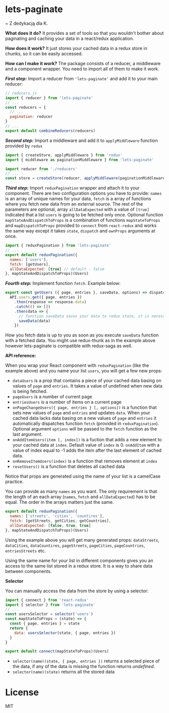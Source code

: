 # lets-paginate

~ Z dedykacją dla K.

**What does it do?**
It provides a set of tools so that you wouldn't bother about paginating and caching your data in a react/redux application.

**How does it work?**
It just stores your cached data in a redux store in chunks, so it can be easily accessed.

**How can I make it work?**
The package consists of a reducer, a middleware and a component wrapper. You need to import all of them to make it work.

***First step:*** Import a reducer from ```'lets-paginate'``` and add it to your main reducer:

```js
// reducers.js
import { reducer } from 'lets-paginate'
// ...
const reducers = {
  // ...
  pagination: reducer
}
// ...
export default combineReducers(reducers)
```

***Second step:*** Import a middleware and add it to ```applyMiddleware``` function provided by ```redux```

```js
import { createStore, applyMiddleware } from 'redux'
import { middleware as paginationMiddleware } from 'lets-paginate'

import reducer from './reducers'
// ...
const store = createStore(reducer, applyMiddleware(paginationMiddleware, thunk, logger))
```

***Third step:*** Import ```reduxPagination``` wrapper and attach it to your component. There are two configuration options you have to provide: ```names``` is an array of unique names for your data, ```fetch``` is a array of functions where you fetch new data from an external source. The rest of the parameters are optional, array ```allDataExpected``` with a value of ```[true]``` indicated that a list ```users``` is going to be fetched only once. Optional function ```mapStateAndDispatchToProps``` is a combination of functions ```mapStateToProps``` and ```mapDispatchToProps``` provided to ```connect``` from ```react-redux``` and works the same way except it takes ```state```, ```dispatch``` and ```ownProps``` arguments at once.

```js
import { reduxPagination } from 'lets-paginate'
// ...
export default reduxPagination({
  names: ['users'],
  fetch: [getUsers],
  allDataExpected: [true] // default - false
}, mapStateAndDispatchToProps)(Users)
```

***Fourth step:*** Implement function ```fetch```. Example below:

```js
export const getUsers ({ page, entries }, saveData, options) => dispatch =>
  API.users.get({ page, entries })
    .then(response => response.data)
    .catch(() => [])
    .then(data => {
      // function saveData saves your data to redux state, it is necessary
      saveData(data)
    })
```

How you fetch data is up to you as soon as you execute ```saveData``` function with a fetched data. You might use redux-thunk as in the example above however lets-paginate is compatible with redux-saga as well. 

**API reference:**

When you wrap your React component with ```reduxPagination``` (like the example above) and you name your list ```users```, you will get a few new props:
- ```dataUsers``` is a prop that contains a piece of your cached data basing on values of ```page``` and ```entries```. It takes a  value of undefined when new data is being fetched.
- ```pageUsers``` is a number of current page
- ```entriesUsers``` is a number of items on a current page
- ```onPageChangeUsers({ page, entries } [, options])``` is a function that sets new values of ```page``` and ```entries``` and updates ```data```. When your cached data lacks data basing on a new values of ```page``` and ```entries``` it automatically dispatches function ```fetch``` (provided in ```reduxPagination```). Optional argument ```options``` will be passed to the ```fetch``` function as the last argument.
- ```onAddItemUsers(item [, index])``` is a fuction that adds a new element to your cached data at ```index```. Default value of ```index``` is 0. ```onAddItem``` with a value of index equal to -1 adds the item after the last element of cached data.
- ```onRemoveItemUsers(index)``` is a function that removes element at ```index```
- ```resetUsers()``` is a function that deletes all cached data

Notice that props are generated using the name of your list is a camelCase practice.

You can provide as many ```names``` as you want. The only requirement is that the length of an each array (```names```, ```fetch``` and ```allDataExpected```) has to be equal. The order in the arrays matters just the same.

```js
export default reduxPagination({
  names: ['streets', 'cities', 'countires'],
  fetch: [getStreets, getCities, getCountries],
  allDataExpected: [false, true, true]
}, mapStateAndDispatchToProps)(Users)
```

Using the example above you will get many generated props: ```dataStreets```, ```dataCities```, ```dataCountires```, ```pageStreets```, ```pageCities```, ```pageCountries```, ```entriesStreets``` etc.

Using the same name for your list in different components gives you an access to the same list stored in a redux store. It is a way to share data between components.

**Selector**

You can manually access the data from the store by using a selector:
```js
import { connect } from 'react-redux'
import { selector } from 'lets-paginate'
// ...
const usersSelector = selector('users')
const mapStateToProps = (state) => {
  const { page, entries } = state
  return {
    data: usersSelector(state, { page, entries })
  }
}

export default connect(mapStateToProps)(Users)
```
- ```selector(name)(state, { page, entries })``` returns a selected piece of the data, if any of the data is missing the function returns _undefined_.
- ```selector(name)(state)``` returns all the stored data

# License
MIT
